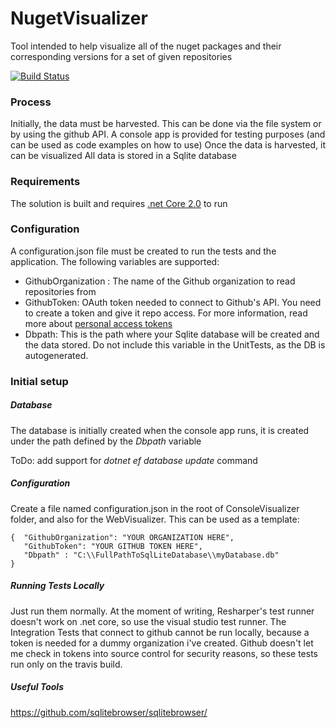 # NugetVisualizer
Tool intended to help visualize all of the nuget packages and their corresponding versions for a set of given repositories

[![Build Status](https://travis-ci.org/sepharg/NugetVisualizer.svg?branch=master)](https://travis-ci.org/sepharg/NugetVisualizer)

### Process

Initially, the data must be harvested. This can be done via the file system or by using the github API.
A console app is provided for testing purposes (and can be used as code examples on how to use)
Once the data is harvested, it can be visualized
All data is stored in a Sqlite database

### Requirements

The solution is built and requires [.net Core 2.0](https://www.microsoft.com/net/download/core) to run

### Configuration

A configuration.json file must be created to run the tests and the application.
The following variables are supported:

 - GithubOrganization : The name of the Github organization to read repositories from
 - GithubToken: OAuth token needed to connect to Github's API. You need to create a token and give it repo access. For more information, read more about [personal access tokens](https://github.com/blog/1509-personal-api-tokens)
 - Dbpath: This is the path where your Sqlite database will be created and the data stored. Do not include this variable in the UnitTests, as the DB is autogenerated.

### Initial setup

##### Database

The database is initially created when the console app runs, it is created under the path defined by the *Dbpath* variable

ToDo: add support for *dotnet ef database update* command

##### Configuration

Create a file named configuration.json in the root of ConsoleVisualizer folder, and also for the WebVisualizer.
This can be used as a template:

    {  "GithubOrganization": "YOUR ORGANIZATION HERE",
       "GithubToken": "YOUR GITHUB TOKEN HERE",
       "Dbpath" : "C:\\FullPathToSqlLiteDatabase\\myDatabase.db" 
    }

##### Running Tests Locally

Just run them normally. At the moment of writing, Resharper's test runner doesn't work on .net core, so use the visual studio test runner.
The Integration Tests that connect to github cannot be run locally, because a token is needed for a dummy organization i've created. Github doesn't let me check in tokens into source control for security reasons, so these tests run only on the travis build.	
	
##### Useful Tools

https://github.com/sqlitebrowser/sqlitebrowser/
